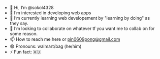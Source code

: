 - 👋 Hi, I’m @sokol4328
- 👀 I’m interested in developing web apps
- 🌱 I’m currently learning web developement by "learning by doing" as they say.
- 💞️ I’m looking to collaborate on whatever tf you want me to collab on for some reason.
- 📫 How to reach me here or pin0609pong@gmail.com
- 😄 Pronouns: walmart/bag (he/him)
- ⚡ Fun fact: 🇷🇺

<!---
sokol4328/sokol4328 is a ✨ special ✨ repository because its `README.md` (this file) appears on your GitHub profile.
You can click the Preview link to take a look at your changes.
--->
